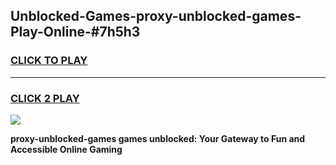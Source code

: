 
## Unblocked-Games-proxy-unblocked-games-Play-Online-#7h5h3
<h3>
<a href="https://premium.freeplayer.one?title=proxy-unblocked-games&ref=27F">CLICK TO PLAY</a></h3>
<hr>

<h3>
<a href="https://premium.freeplayer.one?title=proxy-unblocked-games&ref=27F">CLICK 2 PLAY</a>
  
</h3>

<a href="https://premium.freeplayer.one?title=proxy-unblocked-games&ref=27F"><img src="https://clearcache.store/games.png"></a>


**proxy-unblocked-games games unblocked: Your Gateway to Fun and Accessible Online Gaming**
